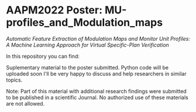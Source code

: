 # AAPM2022 Poster: MU-profiles_and_Modulation_maps
*Automatic Feature Extraction of Modulation Maps and Monitor Unit Profiles: 
A Machine Learning Approach for Virtual Specific-Plan Verification*

In this repository you can find:

Suplementary material to the poster submitted.
Python code will be uploaded soon
I'll be very happy to discuss and help researchers in similar topics.

Note: Part of this material with additional research findings were submitted to be published in a scientific Journal. No authorized use of these materials are not allowed.
